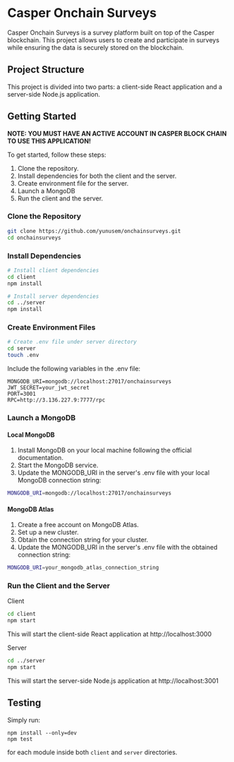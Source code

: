 # Casper Onchain Surveys

Casper Onchain Surveys is a survey platform built on top of the Casper blockchain. This project allows users to create and participate in surveys while ensuring the data is securely stored on the blockchain.

## Project Structure

This project is divided into two parts: a client-side React application and a server-side Node.js application.

## Getting Started

**NOTE: YOU MUST HAVE AN ACTIVE ACCOUNT IN CASPER BLOCK CHAIN TO USE THIS APPLICATION!**

To get started, follow these steps:

1. Clone the repository.
2. Install dependencies for both the client and the server.
3. Create environment file for the server.
4. Launch a MongoDB
5. Run the client and the server.

### Clone the Repository

```bash
git clone https://github.com/yunusem/onchainsurveys.git
cd onchainsurveys
```

### Install Dependencies
```bash
# Install client dependencies
cd client
npm install

# Install server dependencies
cd ../server
npm install
```

### Create Environment Files
```bash
# Create .env file under server directory
cd server
touch .env
```

Include the following variables in the .env file:

```
MONGODB_URI=mongodb://localhost:27017/onchainsurveys
JWT_SECRET=your_jwt_secret
PORT=3001
RPC=http://3.136.227.9:7777/rpc
```
### Launch a MongoDB
#### Local MongoDB
1. Install MongoDB on your local machine following the official documentation.
2. Start the MongoDB service.
3. Update the MONGODB_URI in the server's .env file with your local MongoDB connection string:
```bash
MONGODB_URI=mongodb://localhost:27017/onchainsurveys
```
#### MongoDB Atlas
1. Create a free account on MongoDB Atlas.
2. Set up a new cluster.
3. Obtain the connection string for your cluster.
4. Update the MONGODB_URI in the server's .env file with the obtained connection string:
```bash
MONGODB_URI=your_mongodb_atlas_connection_string
```

### Run the Client and the Server
Client
```bash
cd client
npm start
```
This will start the client-side React application at http://localhost:3000

Server
```bash
cd ../server
npm start
```
This will start the server-side Node.js application at http://localhost:3001

## Testing

Simply run:

```
npm install --only=dev
npm test
```

for each module inside both `client` and `server` directories.
